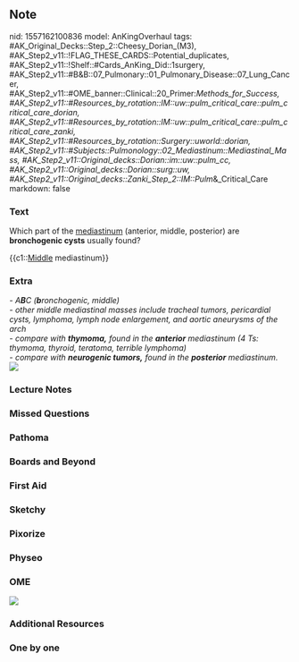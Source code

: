 ## Note
nid: 1557162100836
model: AnKingOverhaul
tags: #AK_Original_Decks::Step_2::Cheesy_Dorian_(M3), #AK_Step2_v11::!FLAG_THESE_CARDS::Potential_duplicates, #AK_Step2_v11::!Shelf::#Cards_AnKing_Did::1surgery, #AK_Step2_v11::#B&B::07_Pulmonary::01_Pulmonary_Disease::07_Lung_Cancer, #AK_Step2_v11::#OME_banner::Clinical::20_Primer:_Methods_for_Success, #AK_Step2_v11::#Resources_by_rotation::IM::uw::pulm_critical_care::pulm_critical_care_dorian, #AK_Step2_v11::#Resources_by_rotation::IM::uw::pulm_critical_care::pulm_critical_care_zanki, #AK_Step2_v11::#Resources_by_rotation::Surgery::uworld::dorian, #AK_Step2_v11::#Subjects::Pulmonology::02_Mediastinum::Mediastinal_Mass, #AK_Step2_v11::Original_decks::Dorian::im::uw::pulm_cc, #AK_Step2_v11::Original_decks::Dorian::surg::uw, #AK_Step2_v11::Original_decks::Zanki_Step_2::IM::Pulm_&_Critical_Care
markdown: false

### Text
Which part of the <u>mediastinum</u> (anterior, middle, posterior)
are <b>bronchogenic cysts</b> usually found?
<div>
  {{c1::<u>Middle</u> mediastinum}}
</div>

### Extra
<div style="font-style: italic;"></div>
<div>
  <i>- A<b>B</b>C (<b>b</b>ronchogenic, middle)</i>
</div>
<div>
  <i>- other middle mediastinal masses include tracheal tumors,
  pericardial cysts, lymphoma, lymph node enlargement, and aortic
  aneurysms of the arch</i>
  <div>
    <i>- compare with <b>thymoma,</b> found in the <b>anterior</b>
    mediastinum (4 Ts: thymoma, thyroid, teratoma, terrible
    lymphoma)</i>
  </div>
  <div>
    <i>- compare with <b>neurogenic tumors,</b> found in the
    <b>posterior</b> mediastinum.</i>
  </div>
  <div>
    <i><img src="Mediastinum_Compartments.jpg"></i>
  </div>
</div>

### Lecture Notes


### Missed Questions


### Pathoma


### Boards and Beyond


### First Aid


### Sketchy


### Pixorize


### Physeo


### OME
<div class="ome-widget">
  <a href="https://onlinemeded.org/spa/surgery?ref=anki"><img src=
  "_OME_AnkiFlashcards_Topic_3.png"></a>
</div>

### Additional Resources


### One by one

